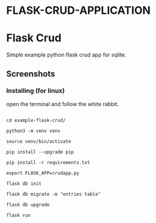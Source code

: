 # FLASK-CRUD-APPLICATION

#  Flask Crud

 Simple example python flask crud app for sqlite.
 
## Screenshots



 
 
### Installing (for linux)

open the terminal and follow the white rabbit.


```

```
```
cd example-flask-crud/
```
```
python3 -m venv venv
```
```
source venv/bin/activate
```
```
pip install --upgrade pip
```
```
pip install -r requirements.txt
```
```
export FLASK_APP=crudapp.py
```
```
flask db init
```
```
flask db migrate -m "entries table"
```
```
flask db upgrade
```
```
flask run
```




